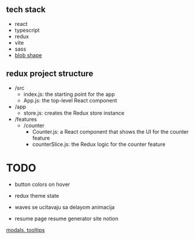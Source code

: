 ## tech stack

- react
- typescript
- redux
- vite
- sass
- [blob shape](https://www.npmjs.com/package/blobshape)

## redux project structure

- /src
  - index.js: the starting point for the app
  - App.js: the top-level React component
- /app
  - store.js: creates the Redux store instance
- /features
  - /counter
    - Counter.js: a React component that shows the UI for the counter feature
    - counterSlice.js: the Redux logic for the counter feature

# TODO

- button colors on hover
- redux theme state

- waves se ucitavaju sa delayom animacija

- resume page resume generator site notion

[modals, tooltips](https://atomiks.github.io/tippyjs/)
